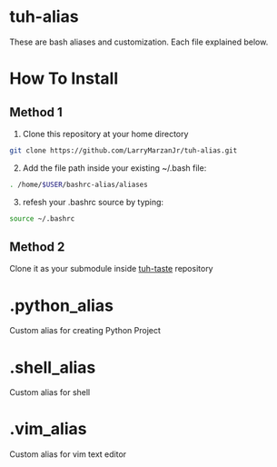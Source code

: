# tuh-alias

These are bash aliases and customization. Each file explained below.

# How To Install
## Method 1
1. Clone this repository at your home directory
```bash
git clone https://github.com/LarryMarzanJr/tuh-alias.git
```
2. Add the file path inside your existing ~/.bash file:
```bash
. /home/$USER/bashrc-alias/aliases
```
3. refesh your .bashrc source by typing:
```bash
source ~/.bashrc
```

## Method 2
Clone it as your submodule inside [tuh-taste](https://github.com/LarryMarzanJr/tuh-taste#step-1) repository

# .python_alias 

Custom alias for creating Python Project

# .shell_alias

Custom alias for shell

# .vim_alias

Custom alias for vim text editor
